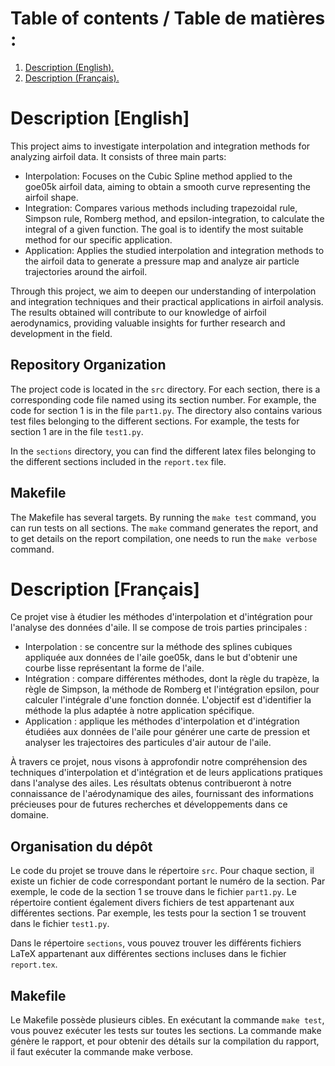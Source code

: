 # Table of contents / Table de matières :
1. [ Description (English). ](#en)
2. [ Description (Français). ](#fr)


<a name="en"></a>
# Description [English]

This project aims to investigate interpolation and integration methods for analyzing airfoil data. It consists of three main parts:

- Interpolation: Focuses on the Cubic Spline method applied to the goe05k airfoil data, aiming to obtain a smooth curve representing the airfoil shape.
- Integration: Compares various methods including trapezoidal rule, Simpson rule, Romberg method, and epsilon-integration, to calculate the integral of a given function. The goal is to identify the most suitable method for our specific application.
- Application: Applies the studied interpolation and integration methods to the airfoil data to generate a pressure map and analyze air particle trajectories around the airfoil.

Through this project, we aim to deepen our understanding of interpolation and integration techniques and their practical applications in airfoil analysis. The results obtained will contribute to our knowledge of airfoil aerodynamics, providing valuable insights for further research and development in the field.


## Repository Organization

The project code is located in the `src` directory. For each section,
there is a corresponding code file named using its section number.
For example, the code for section 1 is in the file `part1.py`.
The directory also contains various test files belonging to the different
sections. For example, the tests for section 1 are in the file `test1.py`.

In the `sections` directory, you can find the different latex files
belonging to the different sections included in the `report.tex` file.


## Makefile

The Makefile has several targets. By running the `make test` command,
you can run tests on all sections. The `make` command generates the report,
and to get details on the report compilation, one needs to run the
`make verbose` command.



<a name="fr"></a>
# Description [Français]

Ce projet vise à étudier les méthodes d'interpolation et d'intégration pour l'analyse des données d'aile. Il se compose de trois parties principales :

- Interpolation : se concentre sur la méthode des splines cubiques appliquée aux données de l'aile goe05k, dans le but d'obtenir une courbe lisse représentant la forme de l'aile.
- Intégration : compare différentes méthodes, dont la règle du trapèze, la règle de Simpson, la méthode de Romberg et l'intégration epsilon, pour calculer l'intégrale d'une fonction donnée. L'objectif est d'identifier la méthode la plus adaptée à notre application spécifique.
- Application : applique les méthodes d'interpolation et d'intégration étudiées aux données de l'aile pour générer une carte de pression et analyser les trajectoires des particules d'air autour de l'aile.

À travers ce projet, nous visons à approfondir notre compréhension des techniques d'interpolation et d'intégration et de leurs applications pratiques dans l'analyse des ailes. Les résultats obtenus contribueront à notre connaissance de l'aérodynamique des ailes, fournissant des informations précieuses pour de futures recherches et développements dans ce domaine.

## Organisation du dépôt

Le code du projet se trouve dans le répertoire `src`. Pour chaque section,
il existe un fichier de code correspondant portant le numéro de la section.
Par exemple, le code de la section 1 se trouve dans le fichier `part1.py`.
Le répertoire contient également divers fichiers de test appartenant aux différentes
sections. Par exemple, les tests pour la section 1 se trouvent dans le fichier `test1.py`.

Dans le répertoire `sections`, vous pouvez trouver les différents fichiers LaTeX
appartenant aux différentes sections incluses dans le fichier `report.tex`.

## Makefile

Le Makefile possède plusieurs cibles. En exécutant la commande `make test`,
vous pouvez exécuter les tests sur toutes les sections. La commande make génère le rapport,
et pour obtenir des détails sur la compilation du rapport, il faut exécuter la
commande make verbose.
